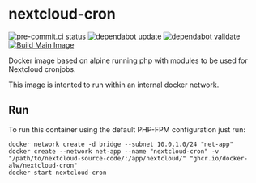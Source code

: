 # nextcloud-cron

[![pre-commit.ci status](https://results.pre-commit.ci/badge/github/docker-alw/nextcloud-cron/main.svg)](https://results.pre-commit.ci/latest/github/docker-alw/nextcloud-cron/main)
[![dependabot update](https://github.com/docker-alw/nextcloud-cron/actions/workflows/dependabot/dependabot-updates/badge.svg)](https://github.com/docker-alw/nextcloud-cron/actions/workflows/dependabot/dependabot-updates)
[![dependabot validate](https://github.com/docker-alw/nextcloud-cron/actions/workflows/dependabot_validate.yml/badge.svg)](https://github.com/docker-alw/nextcloud-cron/actions/workflows/dependabot_validate.yml)
[![Build Main Image](https://github.com/docker-alw/nextcloud-cron/actions/workflows/build_image.yml/badge.svg)](https://github.com/docker-alw/nextcloud-cron/actions/workflows/build_image.yml)

Docker image based on alpine running php with modules to be used for Nextcloud cronjobs.

This image is intented to run within an internal docker network.

## Run

To run this container using the default PHP-FPM configuration just run:
```
docker network create -d bridge --subnet 10.0.1.0/24 "net-app"
docker create --network net-app --name "nextcloud-cron" -v "/path/to/nextcloud-source-code/:/app/nextcloud/" "ghcr.io/docker-alw/nextcloud-cron"
docker start nextcloud-cron
```
